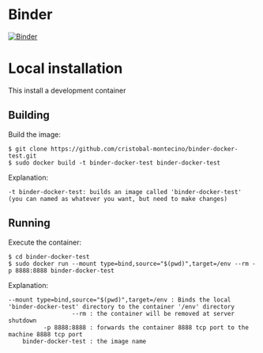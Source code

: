 # Binder

[![Binder](https://mybinder.org/badge_logo.svg)](https://mybinder.org/v2/gh/cristobal-montecino/binder-docker-test/master?urlpath=lab%2Ftree%2Fmain.ipynb)

# Local installation

This install a development container

## Building

Build the image:

```
$ git clone https://github.com/cristobal-montecino/binder-docker-test.git
$ sudo docker build -t binder-docker-test binder-docker-test
```

Explanation:

```
-t binder-docker-test: builds an image called 'binder-docker-test' (you can named as whatever you want, but need to make changes)
```

## Running

Execute the container:

```
$ cd binder-docker-test
$ sudo docker run --mount type=bind,source="$(pwd)",target=/env --rm -p 8888:8888 binder-docker-test
```

Explanation:

```
--mount type=bind,source="$(pwd)",target=/env : Binds the local 'binder-docker-test' directory to the container '/env' directory
                  --rm : the container will be removed at server shutdown
          -p 8888:8888 : forwards the container 8888 tcp port to the machine 8888 tcp port
    binder-docker-test : the image name
```
